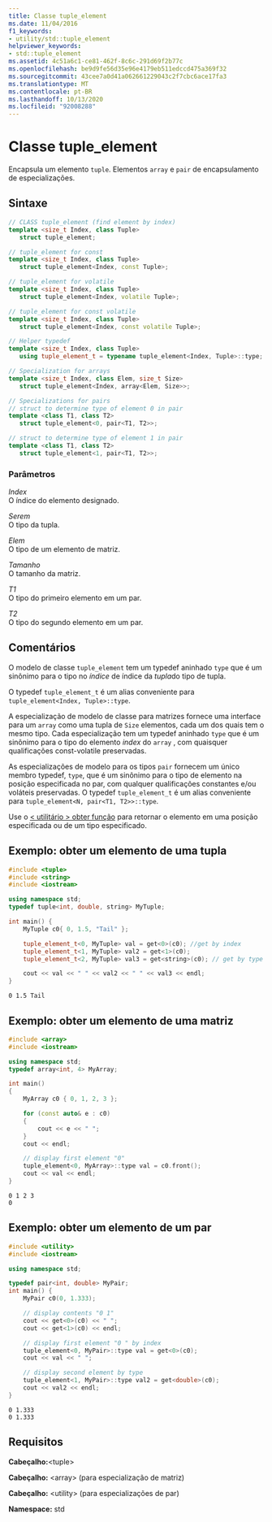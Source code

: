 ```yaml
---
title: Classe tuple_element
ms.date: 11/04/2016
f1_keywords:
- utility/std::tuple_element
helpviewer_keywords:
- std::tuple_element
ms.assetid: 4c51a6c1-ce81-462f-8c6c-291d69f2b77c
ms.openlocfilehash: be9d9fe56d35e96e4179eb511edccd475a369f32
ms.sourcegitcommit: 43cee7a0d41a062661229043c2f7cbc6ace17fa3
ms.translationtype: MT
ms.contentlocale: pt-BR
ms.lasthandoff: 10/13/2020
ms.locfileid: "92008288"
---
```

# <a name="tuple_element-class"></a>Classe tuple_element

Encapsula um elemento `tuple`. Elementos `array` e `pair` de encapsulamento de especializações.

## <a name="syntax"></a>Sintaxe

```cpp
// CLASS tuple_element (find element by index)
template <size_t Index, class Tuple>
   struct tuple_element;

// tuple_element for const
template <size_t Index, class Tuple>
   struct tuple_element<Index, const Tuple>;

// tuple_element for volatile
template <size_t Index, class Tuple>
   struct tuple_element<Index, volatile Tuple>;

// tuple_element for const volatile
template <size_t Index, class Tuple>
   struct tuple_element<Index, const volatile Tuple>;

// Helper typedef
template <size_t Index, class Tuple>
   using tuple_element_t = typename tuple_element<Index, Tuple>::type;

// Specialization for arrays
template <size_t Index, class Elem, size_t Size>
   struct tuple_element<Index, array<Elem, Size>>;

// Specializations for pairs
// struct to determine type of element 0 in pair
template <class T1, class T2>
   struct tuple_element<0, pair<T1, T2>>;

// struct to determine type of element 1 in pair
template <class T1, class T2>
   struct tuple_element<1, pair<T1, T2>>;
```

### <a name="parameters"></a>Parâmetros

*Index*\
O índice do elemento designado.

*Serem*\
O tipo da tupla.

*Elem*\
O tipo de um elemento de matriz.

*Tamanho*\
O tamanho da matriz.

*T1*\
O tipo do primeiro elemento em um par.

*T2*\
O tipo do segundo elemento em um par.

## <a name="remarks"></a>Comentários

O modelo de classe `tuple_element` tem um typedef aninhado `type` que é um sinônimo para o tipo no *índice* de índice da *tupla*do tipo de tupla.

O typedef `tuple_element_t` é um alias conveniente para `tuple_element<Index, Tuple>::type`.

A especialização de modelo de classe para matrizes fornece uma interface para um `array` como uma tupla de `Size` elementos, cada um dos quais tem o mesmo tipo. Cada especialização tem um typedef aninhado `type` que é um sinônimo para o tipo do elemento *index* do `array` , com quaisquer qualificações const-volatile preservadas.

As especializações de modelo para os tipos `pair` fornecem um único membro typedef, `type`, que é um sinônimo para o tipo de elemento na posição especificada no par, com qualquer qualificações constantes e/ou voláteis preservadas. O typedef `tuple_element_t` é um alias conveniente para `tuple_element<N, pair<T1, T2>>::type`.

Use o [ &lt; utilitário &gt; obter função](../standard-library/utility-functions.md#get) para retornar o elemento em uma posição especificada ou de um tipo especificado.

## <a name="example-get-an-element-from-a-tuple"></a>Exemplo: obter um elemento de uma tupla

```cpp
#include <tuple>
#include <string>
#include <iostream>

using namespace std;
typedef tuple<int, double, string> MyTuple;

int main() {
    MyTuple c0{ 0, 1.5, "Tail" };

    tuple_element_t<0, MyTuple> val = get<0>(c0); //get by index
    tuple_element_t<1, MyTuple> val2 = get<1>(c0);
    tuple_element_t<2, MyTuple> val3 = get<string>(c0); // get by type

    cout << val << " " << val2 << " " << val3 << endl;
}
```

```Output
0 1.5 Tail
```

## <a name="example-get-an-element-from-an-array"></a>Exemplo: obter um elemento de uma matriz

```cpp
#include <array>
#include <iostream>

using namespace std;
typedef array<int, 4> MyArray;

int main()
{
    MyArray c0 { 0, 1, 2, 3 };

    for (const auto& e : c0)
    {
        cout << e << " ";
    }
    cout << endl;

    // display first element "0"
    tuple_element<0, MyArray>::type val = c0.front();
    cout << val << endl;
}
```

```Output
0 1 2 3
0
```

## <a name="example-get-an-element-from-a-pair"></a>Exemplo: obter um elemento de um par

```cpp
#include <utility>
#include <iostream>

using namespace std;

typedef pair<int, double> MyPair;
int main() {
    MyPair c0(0, 1.333);

    // display contents "0 1"
    cout << get<0>(c0) << " ";
    cout << get<1>(c0) << endl;

    // display first element "0 " by index
    tuple_element<0, MyPair>::type val = get<0>(c0);
    cout << val << " ";

    // display second element by type
    tuple_element<1, MyPair>::type val2 = get<double>(c0);
    cout << val2 << endl;
}
```

```Output
0 1.333
0 1.333
```

## <a name="requirements"></a>Requisitos

**Cabeçalho:**\<tuple>

**Cabeçalho:** \<array> (para especialização de matriz)

**Cabeçalho:** \<utility> (para especializações de par)

**Namespace:** std

